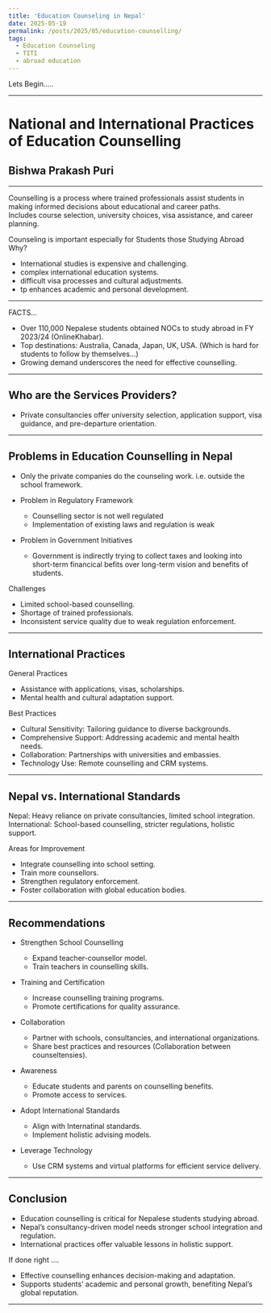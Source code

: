 ```yaml
---
title: 'Education Counseling in Nepal'
date: 2025-05-19
permalink: /posts/2025/05/education-counselling/
tags:
  - Education Counseling
  - TITI
  - abroad education
---
```


Lets Begin.....

---

# National and International Practices of Education Counselling
## Bishwa Prakash Puri


---

Counselling is a process where trained professionals assist students in making informed decisions about educational and career paths.  
Includes course selection, university choices, visa assistance, and career planning.


Counseling is important especially for Students those Studying Abroad  
Why?
- International studies is expensive and challenging.
- complex international education systems.  
- difficult visa processes and cultural adjustments.  
- tp enhances academic and personal development.

---

FACTS...
- Over 110,000 Nepalese students obtained NOCs to study abroad in FY 2023/24 (OnlineKhabar).  
- Top destinations: Australia, Canada, Japan, UK, USA.  (Which is hard for students to follow by themselves...)
- Growing demand underscores the need for effective counselling.

---

## Who are the Services Providers?  

- Private consultancies offer university selection, application support, visa guidance, and pre-departure orientation.

---

## Problems in Education Counselling in Nepal

- Only the private companies do the counseling work. i.e. outside the school framework.

- Problem in Regulatory Framework  

    - Counselling sector is not well regulated
    - Implementation of existing laws and regulation is weak




- Problem in Government Initiatives  
    - Government is indirectly trying to collect taxes and looking into short-term financical befits over long-term vision and benefits of students.

Challenges  

- Limited school-based counselling.  
- Shortage of trained professionals.  
- Inconsistent service quality due to weak regulation enforcement.


---

## International Practices

General Practices  

- Assistance with applications, visas, scholarships.  
- Mental health and cultural adaptation support.


Best Practices  

- Cultural Sensitivity: Tailoring guidance to diverse backgrounds.  
- Comprehensive Support: Addressing academic and mental health needs.  
- Collaboration: Partnerships with universities and embassies.  
- Technology Use: Remote counselling and CRM systems.

---


## Nepal vs. International Standards  

Nepal: Heavy reliance on private consultancies, limited school integration.  
International: School-based counselling, stricter regulations, holistic support.


Areas for Improvement  

- Integrate counselling into school setting.  
- Train more counsellors.  
- Strengthen regulatory enforcement.  
- Foster collaboration with global education bodies.

---

## Recommendations

- Strengthen School Counselling  

    - Expand teacher-counsellor model.  
    - Train teachers in counselling skills.


- Training and Certification  

    - Increase counselling training programs.  
    - Promote certifications for quality assurance.


- Collaboration  

    - Partner with schools, consultancies, and international organizations.  
    - Share best practices and resources (Collaboration between counseltensies).


- Awareness  

    - Educate students and parents on counselling benefits.  
    - Promote access to services.


- Adopt International Standards  

    - Align with Internatinal standards.  
    - Implement holistic advising models.


- Leverage Technology  

    - Use CRM systems and virtual platforms for efficient service delivery.

---

## Conclusion
 

- Education counselling is critical for Nepalese students studying abroad.  
- Nepal’s consultancy-driven model needs stronger school integration and regulation.  
- International practices offer valuable lessons in holistic support.


If done right ....

- Effective counselling enhances decision-making and adaptation.  
- Supports students’ academic and personal growth, benefiting Nepal’s global reputation.

---

